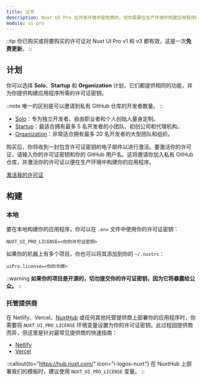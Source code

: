 ```yaml
---
title: 证书
description: Nuxt UI Pro 在开发环境中是免费的，但你需要在生产环境中构建应用程序时获得许可。
module: ui-pro
---
```


::tip
你已购买或将要购买的许可证对 Nuxt UI Pro v1 和 v3 都有效，这是一次**免费更新**。
::

## 计划

你可以选择 **Solo**、**Startup** 和 **Organization** 计划，它们都提供相同的功能，并为你提供构建应用程序所需的许可证密钥。

::note
唯一的区别是可以邀请到私有 GitHub 仓库的开发者数量。
::

* [Solo](https://nuxt.lemonsqueezy.com/buy/057dacb2-87ba-4dc1-9256-59ee5b3bd394)：专为独立开发者、自由职业者和个人创始人量身定制。
* [Startup](https://nuxt.lemonsqueezy.com/buy/2e042a33-7e76-4dda-bd68-e353c182e571)：最适合拥有最多 5 名开发者的小团队、初创公司和代理机构。
* [Organization](https://nuxt.lemonsqueezy.com/buy/2979099c-b7a0-4ba1-90e0-a0d60509b92d)：非常适合拥有最多 20 名开发者的大型团队和组织。

购买后，你将收到一封包含许可证密钥的电子邮件以进行激活。要激活你的许可证，请输入你的许可证密钥和你的 GitHub 用户名。这将邀请你加入私有 GitHub 仓库，并激活你的许可证以便在生产环境中构建你的应用程序。

[激活我的许可证](https://ui.nuxt.com/pro/activate)

## 构建

### 本地

要在本地构建你的应用程序，你可以在 `.env` 文件中使用你的许可证密钥：

```[.env]
NUXT_UI_PRO_LICENSE=<你的许可证密钥>
```

如果你的机器上有多个项目，你也可以将其添加到你的 `~/.nuxtrc`：

``` [~/.nuxtrc]
uiPro.license=<你的令牌>
```

::warning
**如果你的项目是开源的，切勿提交你的许可证密钥，因为它将暴露给公众。**
::

### 托管提供商

在 Netlify、Vercel、[NuxtHub](https://hub.nuxt.com/) 或任何其他托管提供商上部署你的应用程序时，你需要将 `NUXT_UI_PRO_LICENSE` 环境变量设置为你的许可证密钥。此过程因提供商而异，但这里是针对最常见提供商的快速指南：

* [Netlify](https://docs.netlify.com/environment-variables/overview)
* [Vercel](https://vercel.com/docs/concepts/projects/environment-variables)

::callout{to="https://hub.nuxt.com/" icon="i-logos-nuxt"}
在 NuxtHub 上部署我们的模板时，建议使用 `NUXT_UI_PRO_LICENSE` 变量。
::
